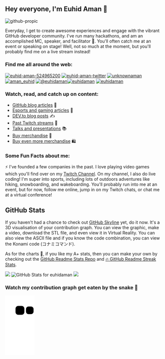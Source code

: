 ## Hey everyone, I'm Euhid Aman 👋
![github-propic](https://user-images.githubusercontent.com/65843257/132175758-adfdc850-9622-4817-8543-3de139938a31.png)

Everyday, I get to create awesome experiences and engage with the vibrant GitHub developer community. I've run many hackathons, and am an accomplished MC, speaker, and facilitator :microphone:. You'll often catch me at an event or speaking on stage! Well, not so much at the moment, but you'll probably find me on a live stream instead!

<!-- ![2021-08-10 20-43-14 2021-08-10 20_45_32](https://user-images.githubusercontent.com/36594527/131284497-24a6db5f-d86d-4548-81cc-fa6aa186892c.gif) -->

### Find me all around the web:

<p align="left">
<a href="https://linkedin.com/in/euhid-aman-524965200" target="blank"><img align="center" src="https://img.shields.io/badge/LinkedIn-0077B5?style=for-the-badge&logo=linkedin&logoColor=white" alt="euhid-aman-524965200"  /></a>
<a href="http://twitter.com/euhidaman" target="blank"><img align="center" src="https://img.shields.io/badge/Twitter-1DA1F2?style=for-the-badge&logo=twitter&logoColor=white" alt="euhid-aman-twitter"  /></a>
<a href="https://fb.com/unknownaman" target="blank"><img align="center" src="https://img.shields.io/badge/Facebook-1877F2?style=for-the-badge&logo=facebook&logoColor=white" alt="unknownaman" /></a>
<a href="https://instagram.com/aman_euhid" target="blank"><img align="center" src="https://img.shields.io/badge/Instagram-E4405F?style=for-the-badge&logo=instagram&logoColor=white" alt="aman_euhid"/></a>
<a href="https://medium.com/@euhidaman" target="blank"><img align="center" src="https://img.shields.io/badge/Medium-12100E?style=for-the-badge&logo=medium&logoColor=white" alt="@euhidaman" /></a><a href="https://www.hackerrank.com/euhidaman" target="blank"><img align="center" src="https://img.shields.io/badge/-Hackerrank-2EC866?style=for-the-badge&logo=HackerRank&logoColor=white" alt="euhidaman" /></a>
<a href="https://www.leetcode.com/euhidaman" target="blank"><img align="center" src="https://img.shields.io/badge/-LeetCode-FFA116?style=for-the-badge&logo=LeetCode&logoColor=black" alt="euhidaman" /></a>
</p>

<!-- TODO add in the rest of the URLs here -->



<!--

- [Twitter](http://twitter.com/MishManners) :bird:
- [Instagram](http://instagram.com/mishmanners_) 📸
- [Twitch](http://twitch.tv/MishManners) 📺 
- [LinkedIn](http://linkedin.com/in/mishmanners) 👩‍💻
- [YouTube](http://youtube.com/c/MishManners) 📽 
- [MishManners®™ website](http://mishmanners.com) 🌐 
- [Hackathon Queen®™ blog](https://hackathongoddess.wordpress.com/) 🌐

-->

### Watch, read, and catch up on content:
- [GitHub blog articles](https://github.blog/author/mishmanners/) :book:
- [Esports and gaming articles](https://www.upcomer.com/author/michelle-mannering/) :notebook:
- [DEV.to blog posts](https://dev.to/mishmanners) ✍️
- [Past Twitch streams](https://www.twitch.tv/mishmanners/videos?filter=highlights&sort=time) :bookmark:
- [Talks and presentations](https://michellemannering.wordpress.com/recorded-presentations/) :books:
- [Buy merchandise](https://merch.streamelements.com/mishmanners/) 🛒
- [Buy even more merchandise](https://www.redbubble.com/people/MishManners/shop) 🛍️

### Some Fun Facts about me:
:zap: I've founded a few companies in the past. I love playing video games which you'll find over on my [Twitch Channel](http://twitch.tv/MishManners). On my channel, I also do live coding! I'm super into sports, including lots of outdoors adventures like hiking, snowboarding, and wakeboarding. You'll probably run into me at an event, but for now, follow me online, jump in on my Twitch chats, or chat me at a virtual conference!

## GitHub Stats

If you haven't had a chance to check out [GitHub Skyline](https://skyline.github.com/) yet, do it now. It's a 3D visualisation of your contribution graph. You can view the graphic, make a video, download the STL file, and even view it in Virtual Reality. You can also view the ASCII file and if you know the code combination, you can view the Konami code (コナミコマンド).

As for the charts 🥧, if you like my A+ stats, then you can make your own by checking out the [GitHub Readme Stats Repo](https://github.com/anuraghazra/github-readme-stats) and [🔥 GitHub Readme Streak Stats](https://github-readme-streak-stats.herokuapp.com/demo/).

<img src="https://github.com/euhidaman/euhidaman/blob/master/ezgif-4-5370f601a9b3.gif" width="400">
<img src="https://github-readme-stats.vercel.app/api?username=euhidaman&show_icons=true&include_all_commits=true&count_private=true&theme=jolly&layout=compact" alt="GitHub Stats for euhidaman" width="700">

<img src="https://github-readme-streak-stats.herokuapp.com?user=euhidaman&theme=jolly" width="700">


### Watch my contribution graph get eaten by the snake 🐍

<!-- platane/snk works, it just puts it on a new branch -->
![euhidaman snake gif](https://github.com/euhidaman/euhidaman/blob/output/github-contribution-grid-snake.svg)
